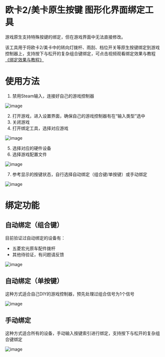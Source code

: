 # 欧卡2/美卡原生按键 图形化界面绑定工具

游戏原生支持特殊按键的绑定，但在游戏界面中无法直接修改。

该工具用于将欧卡2/美卡中的转向灯拨杆、雨刮、档位开关等原生按键绑定到游戏控制器上，支持按下与松开的复杂组合键绑定，可点击视频观看绑定效果与教程 [《绑定效果与教程》](https://www.bilibili.com/video/BV1cEGrzvEtb)

# 使用方法

1. 禁用Steam输入，连接好自己的游戏控制器

![image](https://github.com/user-attachments/assets/d3009fd0-ac97-4435-a222-bbf65989ab18)

2. 打开游戏，进入设置界面，确保自己的游戏控制器有在“输入类型”选中
3. 关闭游戏
4. 打开绑定工具，选择对应游戏

![image](https://github.com/user-attachments/assets/a97671fc-94a5-4d43-a264-107f128fe997)

5. 选择对应的硬件设备
6. 选择游戏配置文件
  
![image](https://github.com/user-attachments/assets/82c7569f-4f1b-4ac2-bb6e-fde884dd2f0f)

7. 参考显示的按键状态，自行选择自动绑定（组合键/单按键）或手动绑定

![image](https://github.com/user-attachments/assets/752d5852-74b4-4902-9a9d-254f97f1f463)


# 绑定功能

## 自动绑定（组合键）
目前验证过自动绑定的设备有：
- 五菱宏光原车配件拨杆
- 其他待验证，有问题请反馈

![image](https://github.com/user-attachments/assets/e2276358-e34e-4869-b356-1cb84daaf61b)


## 自动绑定（单按键）
这种方式适合自己DIY的游戏控制器，预先处理过组合信号为1个信号

![image](https://github.com/user-attachments/assets/64cef967-7ea9-47a8-adf9-c9f081efe312)

## 手动绑定
这种方式适合所有的设备，手动输入按键索引进行绑定，支持按下与松开的复杂组合键绑定

![image](https://github.com/user-attachments/assets/f3b84830-4e56-48a4-8846-c8eb381c5e8e)
